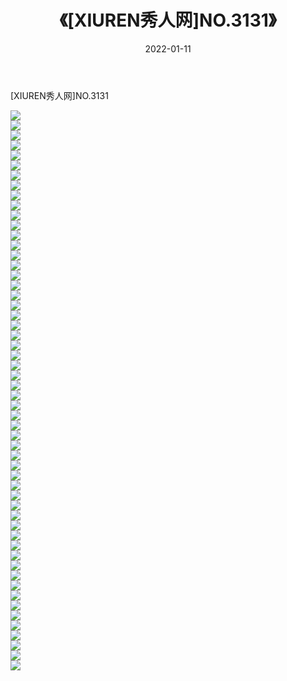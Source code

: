 ﻿---
layout: post
title:  《[XIUREN秀人网]NO.3131》
date:   2022-01-11
img: http://img.660000.xyz/Sharelink/秀人网/秀人网第04部分/[XIUREN秀人网]NO.3131/000.jpg
categories: [美女, 清纯, 唯美]
---

[XIUREN秀人网]NO.3131

 ![](http://img.660000.xyz/Sharelink/秀人网/秀人网第04部分/[XIUREN秀人网]NO.3131/001.jpg) <br>![](http://img.660000.xyz/Sharelink/秀人网/秀人网第04部分/[XIUREN秀人网]NO.3131/002.jpg) <br>![](http://img.660000.xyz/Sharelink/秀人网/秀人网第04部分/[XIUREN秀人网]NO.3131/003.jpg) <br>![](http://img.660000.xyz/Sharelink/秀人网/秀人网第04部分/[XIUREN秀人网]NO.3131/004.jpg) <br>![](http://img.660000.xyz/Sharelink/秀人网/秀人网第04部分/[XIUREN秀人网]NO.3131/005.jpg) <br>![](http://img.660000.xyz/Sharelink/秀人网/秀人网第04部分/[XIUREN秀人网]NO.3131/006.jpg) <br>![](http://img.660000.xyz/Sharelink/秀人网/秀人网第04部分/[XIUREN秀人网]NO.3131/007.jpg) <br>![](http://img.660000.xyz/Sharelink/秀人网/秀人网第04部分/[XIUREN秀人网]NO.3131/008.jpg) <br>![](http://img.660000.xyz/Sharelink/秀人网/秀人网第04部分/[XIUREN秀人网]NO.3131/009.jpg) <br>![](http://img.660000.xyz/Sharelink/秀人网/秀人网第04部分/[XIUREN秀人网]NO.3131/010.jpg) <br>![](http://img.660000.xyz/Sharelink/秀人网/秀人网第04部分/[XIUREN秀人网]NO.3131/011.jpg) <br>![](http://img.660000.xyz/Sharelink/秀人网/秀人网第04部分/[XIUREN秀人网]NO.3131/012.jpg) <br>![](http://img.660000.xyz/Sharelink/秀人网/秀人网第04部分/[XIUREN秀人网]NO.3131/013.jpg) <br>![](http://img.660000.xyz/Sharelink/秀人网/秀人网第04部分/[XIUREN秀人网]NO.3131/014.jpg) <br>![](http://img.660000.xyz/Sharelink/秀人网/秀人网第04部分/[XIUREN秀人网]NO.3131/015.jpg) <br>![](http://img.660000.xyz/Sharelink/秀人网/秀人网第04部分/[XIUREN秀人网]NO.3131/016.jpg) <br>![](http://img.660000.xyz/Sharelink/秀人网/秀人网第04部分/[XIUREN秀人网]NO.3131/017.jpg) <br>![](http://img.660000.xyz/Sharelink/秀人网/秀人网第04部分/[XIUREN秀人网]NO.3131/018.jpg) <br>![](http://img.660000.xyz/Sharelink/秀人网/秀人网第04部分/[XIUREN秀人网]NO.3131/019.jpg) <br>![](http://img.660000.xyz/Sharelink/秀人网/秀人网第04部分/[XIUREN秀人网]NO.3131/020.jpg) <br>![](http://img.660000.xyz/Sharelink/秀人网/秀人网第04部分/[XIUREN秀人网]NO.3131/021.jpg) <br>![](http://img.660000.xyz/Sharelink/秀人网/秀人网第04部分/[XIUREN秀人网]NO.3131/022.jpg) <br>![](http://img.660000.xyz/Sharelink/秀人网/秀人网第04部分/[XIUREN秀人网]NO.3131/023.jpg) <br>![](http://img.660000.xyz/Sharelink/秀人网/秀人网第04部分/[XIUREN秀人网]NO.3131/024.jpg) <br>![](http://img.660000.xyz/Sharelink/秀人网/秀人网第04部分/[XIUREN秀人网]NO.3131/025.jpg) <br>![](http://img.660000.xyz/Sharelink/秀人网/秀人网第04部分/[XIUREN秀人网]NO.3131/026.jpg) <br>![](http://img.660000.xyz/Sharelink/秀人网/秀人网第04部分/[XIUREN秀人网]NO.3131/027.jpg) <br>![](http://img.660000.xyz/Sharelink/秀人网/秀人网第04部分/[XIUREN秀人网]NO.3131/028.jpg) <br>![](http://img.660000.xyz/Sharelink/秀人网/秀人网第04部分/[XIUREN秀人网]NO.3131/029.jpg) <br>![](http://img.660000.xyz/Sharelink/秀人网/秀人网第04部分/[XIUREN秀人网]NO.3131/030.jpg) <br>![](http://img.660000.xyz/Sharelink/秀人网/秀人网第04部分/[XIUREN秀人网]NO.3131/031.jpg) <br>![](http://img.660000.xyz/Sharelink/秀人网/秀人网第04部分/[XIUREN秀人网]NO.3131/032.jpg) <br>![](http://img.660000.xyz/Sharelink/秀人网/秀人网第04部分/[XIUREN秀人网]NO.3131/033.jpg) <br>![](http://img.660000.xyz/Sharelink/秀人网/秀人网第04部分/[XIUREN秀人网]NO.3131/034.jpg) <br>![](http://img.660000.xyz/Sharelink/秀人网/秀人网第04部分/[XIUREN秀人网]NO.3131/035.jpg) <br>![](http://img.660000.xyz/Sharelink/秀人网/秀人网第04部分/[XIUREN秀人网]NO.3131/036.jpg) <br>![](http://img.660000.xyz/Sharelink/秀人网/秀人网第04部分/[XIUREN秀人网]NO.3131/037.jpg) <br>![](http://img.660000.xyz/Sharelink/秀人网/秀人网第04部分/[XIUREN秀人网]NO.3131/038.jpg) <br>![](http://img.660000.xyz/Sharelink/秀人网/秀人网第04部分/[XIUREN秀人网]NO.3131/039.jpg) <br>![](http://img.660000.xyz/Sharelink/秀人网/秀人网第04部分/[XIUREN秀人网]NO.3131/040.jpg) <br>![](http://img.660000.xyz/Sharelink/秀人网/秀人网第04部分/[XIUREN秀人网]NO.3131/041.jpg) <br>![](http://img.660000.xyz/Sharelink/秀人网/秀人网第04部分/[XIUREN秀人网]NO.3131/042.jpg) <br>![](http://img.660000.xyz/Sharelink/秀人网/秀人网第04部分/[XIUREN秀人网]NO.3131/043.jpg) <br>![](http://img.660000.xyz/Sharelink/秀人网/秀人网第04部分/[XIUREN秀人网]NO.3131/044.jpg) <br>![](http://img.660000.xyz/Sharelink/秀人网/秀人网第04部分/[XIUREN秀人网]NO.3131/045.jpg) <br>![](http://img.660000.xyz/Sharelink/秀人网/秀人网第04部分/[XIUREN秀人网]NO.3131/046.jpg) <br>![](http://img.660000.xyz/Sharelink/秀人网/秀人网第04部分/[XIUREN秀人网]NO.3131/047.jpg) <br>![](http://img.660000.xyz/Sharelink/秀人网/秀人网第04部分/[XIUREN秀人网]NO.3131/048.jpg) <br>![](http://img.660000.xyz/Sharelink/秀人网/秀人网第04部分/[XIUREN秀人网]NO.3131/049.jpg) <br>![](http://img.660000.xyz/Sharelink/秀人网/秀人网第04部分/[XIUREN秀人网]NO.3131/050.jpg) <br>![](http://img.660000.xyz/Sharelink/秀人网/秀人网第04部分/[XIUREN秀人网]NO.3131/051.jpg) <br>![](http://img.660000.xyz/Sharelink/秀人网/秀人网第04部分/[XIUREN秀人网]NO.3131/052.jpg) <br>![](http://img.660000.xyz/Sharelink/秀人网/秀人网第04部分/[XIUREN秀人网]NO.3131/053.jpg) <br>![](http://img.660000.xyz/Sharelink/秀人网/秀人网第04部分/[XIUREN秀人网]NO.3131/054.jpg) <br>![](http://img.660000.xyz/Sharelink/秀人网/秀人网第04部分/[XIUREN秀人网]NO.3131/055.jpg) <br>![](http://img.660000.xyz/Sharelink/秀人网/秀人网第04部分/[XIUREN秀人网]NO.3131/056.jpg) <br>